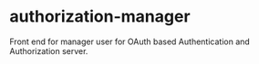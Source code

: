 # authorization-manager
Front end for manager user for OAuth based Authentication and Authorization server.
